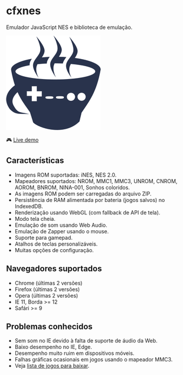 # cfxnes

Emulador JavaScript NES e biblioteca de emulação.

![cfxnes logo](logo.png)

:video_game: [Live demo](https://brunocosta19.github.io/Emulador-NES/)

## Características

- Imagens ROM suportadas: iNES, NES 2.0.
- Mapeadores suportados: NROM, MMC1, MMC3, UNROM, CNROM, AOROM, BNROM,
  NINA-001, Sonhos coloridos.
- As imagens ROM podem ser carregadas do arquivo ZIP.
- Persistência de RAM alimentada por bateria (jogos salvos) no IndexedDB.
- Renderização usando WebGL (com fallback de API de tela).
- Modo tela cheia.
- Emulação de som usando Web Audio.
- Emulação de Zapper usando o mouse.
- Suporte para gamepad.
- Atalhos de teclas personalizáveis.
- Muitas opções de configuração.

## Navegadores suportados

- Chrome (últimas 2 versões)
- Firefox (últimas 2 versões)
- Opera (últimas 2 versões)
- IE 11, Borda >= 12
- Safári >= 9

## Problemas conhecidos

- Sem som no IE devido à falta de suporte de áudio da Web.
- Baixo desempenho no IE, Edge.
- Desempenho muito ruim em dispositivos móveis.
- Falhas gráficas ocasionais em jogos usando o mapeador MMC3.
- Veja [lista de jogos para baixar](https://www.romsgames.net/roms/nintendo/).



